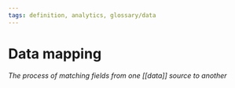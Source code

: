 ```yaml
---
tags: definition, analytics, glossary/data
---
```

#  Data mapping
*The process of matching fields from one [[data]] source to another*